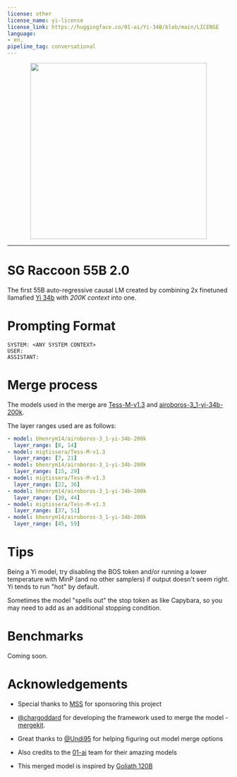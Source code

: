 ```yaml
---
license: other
license_name: yi-license
license_link: https://huggingface.co/01-ai/Yi-34B/blob/main/LICENSE
language:
- en,
pipeline_tag: conversational
---
```

<p align="center">
  <img src="https://cdn-uploads.huggingface.co/production/uploads/644ba0c76ebb3ebf7264dbe9/PWn9I-0XH7kSP_YXcyxIg.png" width="400"/>
</p>

---

# SG Raccoon 55B 2.0

The first 55B auto-regressive causal LM created by combining 2x finetuned llamafied [Yi 34b](https://huggingface.co/01-ai/Yi-34B) with *200K context* into one.


# Prompting Format

```
SYSTEM: <ANY SYSTEM CONTEXT>
USER: 
ASSISTANT:
```

# Merge process

The models used in the merge are [Tess-M-v1.3](https://huggingface.co/migtissera/Tess-M-v1.3/) and [airoboros-3_1-yi-34b-200k](bhenrym14/airoboros-3_1-yi-34b-200k).

The layer ranges used are as follows:

```yaml
- model: bhenrym14/airoboros-3_1-yi-34b-200k
  layer_range: [0, 14]
- model: migtissera/Tess-M-v1.3
  layer_range: [7, 21]  
- model: bhenrym14/airoboros-3_1-yi-34b-200k
  layer_range: [15, 29] 
- model: migtissera/Tess-M-v1.3
  layer_range: [22, 36] 
- model: bhenrym14/airoboros-3_1-yi-34b-200k
  layer_range: [30, 44] 
- model: migtissera/Tess-M-v1.3
  layer_range: [37, 51]  
- model: bhenrym14/airoboros-3_1-yi-34b-200k
  layer_range: [45, 59] 
```

# Tips

Being a Yi model, try disabling the BOS token and/or running a lower temperature with MinP (and no other samplers) if output doesn't seem right. Yi tends to run "hot" by default.

Sometimes the model "spells out" the stop token as </s> like Capybara, so you may need to add </s> as an additional stopping condition.


# Benchmarks
Coming soon.

# Acknowledgements
- Special thanks to [MSS](https://milanosamplesale.com/) for sponsoring this project

- [@chargoddard](https://huggingface.co/chargoddard) for developing the framework used to merge the model - [mergekit](https://github.com/cg123/mergekit).

- Great thanks to [@Undi95](https://huggingface.co/Undi95) for helping figuring out model merge options

- Also credits to the [01-ai](https://huggingface.co/01-ai) team for their amazing models

- This merged model is inspired by [Goliath 120B](https://huggingface.co/alpindale/goliath-120b)